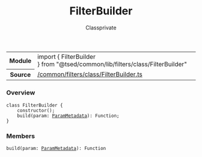 
<header class="symbol-info-header"><h1 id="filterbuilder">FilterBuilder</h1><label class="symbol-info-type-label class">Class</label><label class="api-type-label private" title="private">private</label></header>
<!-- summary -->
<section class="symbol-info"><table class="is-full-width"><tbody><tr><th>Module</th><td><div class="lang-typescript"><span class="token keyword">import</span> { FilterBuilder }&nbsp;<span class="token keyword">from</span>&nbsp;<span class="token string">"@tsed/common/lib/filters/class/FilterBuilder"</span></div></td></tr><tr><th>Source</th><td><a href="https://github.com/Romakita/ts-express-decorators/blob/v4.13.5/src//common/filters/class/FilterBuilder.ts#L0-L0">/common/filters/class/FilterBuilder.ts</a></td></tr></tbody></table></section>
<!-- overview -->


### Overview


<pre><code class="typescript-lang "><span class="token keyword">class</span> FilterBuilder <span class="token punctuation">{</span>
    <span class="token keyword">constructor</span><span class="token punctuation">(</span><span class="token punctuation">)</span><span class="token punctuation">;</span>
    <span class="token function">build</span><span class="token punctuation">(</span>param<span class="token punctuation">:</span> <a href="#api/common/filters/parammetadata"><span class="token">ParamMetadata</span></a><span class="token punctuation">)</span><span class="token punctuation">:</span> Function<span class="token punctuation">;</span>
<span class="token punctuation">}</span></code></pre>


<!-- Parameters -->

<!-- Description -->

<!-- Members -->







### Members



<div class="method-overview">
<pre><code class="typescript-lang "><span class="token function">build</span><span class="token punctuation">(</span>param<span class="token punctuation">:</span> <a href="#api/common/filters/parammetadata"><span class="token">ParamMetadata</span></a><span class="token punctuation">)</span><span class="token punctuation">:</span> Function</code></pre>
</div>








